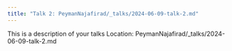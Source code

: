```yaml
---
title: "Talk 2: PeymanNajafirad/_talks/2024-06-09-talk-2.md"
---
```


This is a description of your talks
Location: PeymanNajafirad/_talks/2024-06-09-talk-2.md

